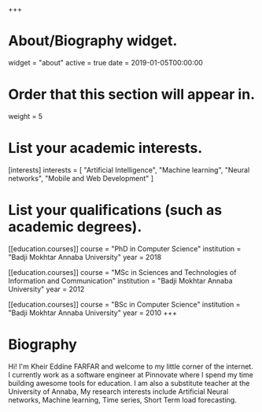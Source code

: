 +++
# About/Biography widget.
widget = "about"
active = true
date = 2019-01-05T00:00:00

# Order that this section will appear in.
weight = 5

# List your academic interests.
[interests]
  interests = [
    "Artificial Intelligence",
    "Machine learning",
    "Neural networks",
    "Mobile and Web Development"
  ]

# List your qualifications (such as academic degrees).
[[education.courses]]
  course = "PhD in Computer Science"
  institution = "Badji Mokhtar Annaba University"
  year = 2018

[[education.courses]]
  course = "MSc in Sciences and Technologies of Information and Communication"
  institution = "Badji Mokhtar Annaba University"
  year = 2012
 
 [[education.courses]]
  course = "BSc in Computer Science"
  institution = "Badji Mokhtar Annaba University"
  year = 2010
+++

# Biography

Hi! I'm Kheir Eddine FARFAR and welcome to my little corner of the internet. I currently work as a software engineer at Pinnovate where I spend my time building awesome tools for education. I am also a substitute teacher at the University of Annaba, My research interests include Artificial Neural networks, Machine learning, Time series, Short Term load forecasting.
